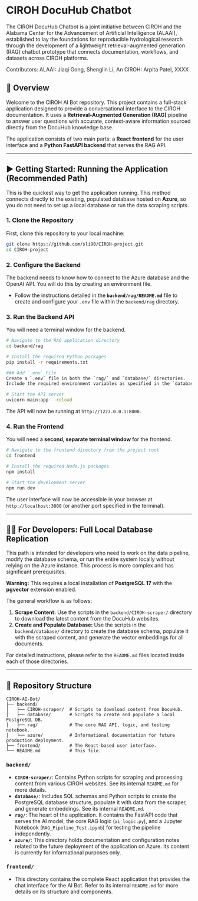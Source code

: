 # CIROH DocuHub Chatbot
The CIROH DocuHub Chatbot is a joint initiative between CIROH and the Alabama Center for the Advancement of Artificial Intelligence (ALAAI), established to lay the foundations for reproducible hydrological research through the development of a lightweight retrieval-augmented generation (RAG) chatbot prototype that connects documentation, workflows, and datasets across CIROH platforms.

Contributors: 
ALAAI: Jiaqi Gong, Shenglin Li, An
CIROH: Arpita Patel, XXXX

## 📖 Overview

Welcome to the CIROH AI Bot repository. This project contains a full-stack application designed to provide a conversational interface to the CIROH documentation. It uses a **Retrieval-Augmented Generation (RAG)** pipeline to answer user questions with accurate, context-aware information sourced directly from the DocuHub knowledge base.

The application consists of two main parts: a **React frontend** for the user interface and a **Python FastAPI backend** that serves the RAG API.

-----

## ▶️ Getting Started: Running the Application (Recommended Path)

This is the quickest way to get the application running. This method connects directly to the existing, populated database hosted on **Azure**, so you do not need to set up a local database or run the data scraping scripts.

### 1\. Clone the Repository

First, clone this repository to your local machine:

```bash
git clone https://github.com/sli90/CIROH-project.git
cd CIROH-project
```

### 2\. Configure the Backend

The backend needs to know how to connect to the Azure database and the OpenAI API. You will do this by creating an environment file.

  * Follow the instructions detailed in the **`backend/rag/README.md`** file to create and configure your `.env` file within the `backend/rag` directory.

### 3\. Run the Backend API

You will need a terminal window for the backend.

```bash
# Navigate to the RAG application directory
cd backend/rag

# Install the required Python packages
pip install -r requirements.txt

### Add `.env` File
Create a `.env` file in both the `rag/` and `database/` directories.  
Include the required environment variables as specified in the `database/` folder documentation.

# Start the API server
uvicorn main:app --reload
```

The API will now be running at `http://1227.0.0.1:8000`.

### 4\. Run the Frontend

You will need a **second, separate terminal window** for the frontend.

```bash
# Navigate to the frontend directory from the project root
cd frontend

# Install the required Node.js packages
npm install

# Start the development server
npm run dev
```

The user interface will now be accessible in your browser at `http://localhost:3000` (or another port specified in the terminal).

-----

## 👨‍💻 For Developers: Full Local Database Replication

This path is intended for developers who need to work on the data pipeline, modify the database schema, or run the entire system locally without relying on the Azure instance. This process is more complex and has significant prerequisites.

**Warning:** This requires a local installation of **PostgreSQL 17** with the **pgvector** extension enabled.

The general workflow is as follows:

1.  **Scrape Content:** Use the scripts in the `backend/CIROH-scraper/` directory to download the latest content from the DocuHub websites.
2.  **Create and Populate Database:** Use the scripts in the `backend/database/` directory to create the database schema, populate it with the scraped content, and generate the vector embeddings for all documents.

For detailed instructions, please refer to the `README.md` files located inside each of those directories.

-----

## 📂 Repository Structure

```
CIROH-AI-Bot/
├── backend/
│   ├── CIROH-scraper/  # Scripts to download content from DocuHub.
│   ├── database/       # Scripts to create and populate a local PostgreSQL DB.
│   ├── rag/            # The core RAG API, logic, and testing notebook.
│   └── azure/          # Informational documentation for future production deployment.
├── frontend/           # The React-based user interface.
└── README.md           # This file.
```

### `backend/`

  * **`CIROH-scraper/`**: Contains Python scripts for scraping and processing content from various CIROH websites. See its internal `README.md` for more details.
  * **`database/`**: Includes SQL schemas and Python scripts to create the PostgreSQL database structure, populate it with data from the scraper, and generate embeddings. See its internal `README.md`.
  * **`rag/`**: The heart of the application. It contains the FastAPI code that serves the AI model, the core RAG logic (`ai_logic.py`), and a Jupyter Notebook (`RAG_Pipeline_Test.ipynb`) for testing the pipeline independently.
  * **`azure/`**: This directory holds documentation and configuration notes related to the future deployment of the application on Azure. Its content is currently for informational purposes only.

### `frontend/`

  * This directory contains the complete React application that provides the chat interface for the AI Bot. Refer to its internal `README.md` for more details on its structure and components.
